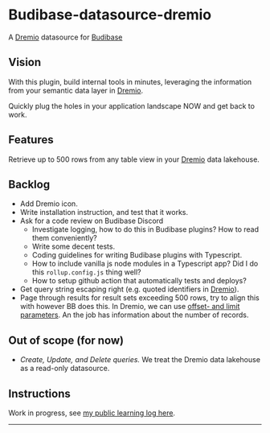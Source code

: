 # Budibase-datasource-dremio

A [Dremio] datasource for [Budibase]

## Vision

With this plugin, build internal tools in minutes,
leveraging the information from your semantic data layer in [Dremio].

Quickly plug the holes in your application landscape NOW
and get back to work.

## Features

Retrieve up to 500 rows from any table view in your [Dremio] data lakehouse.

## Backlog

* Add Dremio icon.
* Write installation instruction, and test that it works.
* Ask for a code review on Budibase Discord
  * Investigate logging, how to do this in Budibase plugins? How to read them conveniently?
  * Write some decent tests.
  * Coding guidelines for writing Budibase plugins with Typescript.
  * How to include vanilla js node modules in a Typescript app? Did I do this `rollup.config.js` thing well?
  * How to setup github action that automatically tests and deploys?
* Get query string escaping right (e.g. quoted identifiers in [Dremio]).
* Page through results for result sets exceeding 500 rows, try to align this with however BB does this.
  In Dremio, we can use [offset- and limit parameters].
  An the job has information about the number of records.  

## Out of scope (for now)

* _Create, Update, and Delete queries._ We treat the Dremio data lakehouse as a read-only datasource.

## Instructions

Work in progress, see [my public learning log here](https://serra.fibery.io/Public/Learnings-by-State-80#Learning/Connect-Dremio-to-budibase-207).

---

[Dremio]: https://github.com/dremio/dremio-oss
[Budibase]: https://github.com/Budibase/budibase
[offset- and limit parameters]: https://docs.dremio.com/24.3.x/reference/api/#limit-and-offset-query-parameters